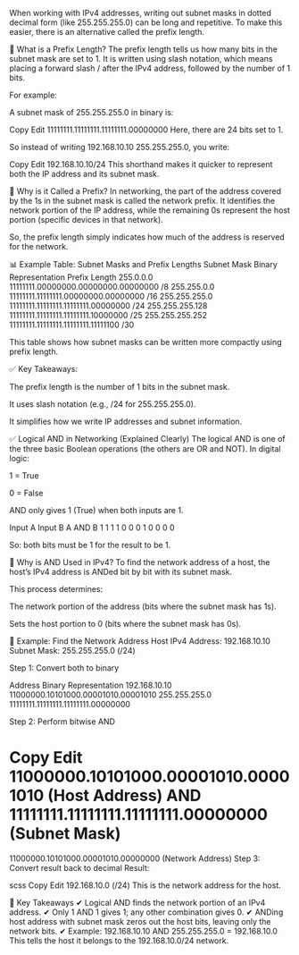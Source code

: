 When working with IPv4 addresses, writing out subnet masks in dotted decimal form (like 255.255.255.0) can be long and repetitive. To make this easier, there is an alternative called the prefix length.

🌟 What is a Prefix Length?
The prefix length tells us how many bits in the subnet mask are set to 1. It is written using slash notation, which means placing a forward slash / after the IPv4 address, followed by the number of 1 bits.

For example:

A subnet mask of 255.255.255.0 in binary is:

Copy
Edit
11111111.11111111.11111111.00000000
Here, there are 24 bits set to 1.

So instead of writing 192.168.10.10 255.255.255.0, you write:

Copy
Edit
192.168.10.10/24
This shorthand makes it quicker to represent both the IP address and its subnet mask.

📌 Why is it Called a Prefix?
In networking, the part of the address covered by the 1s in the subnet mask is called the network prefix. It identifies the network portion of the IP address, while the remaining 0s represent the host portion (specific devices in that network).

So, the prefix length simply indicates how much of the address is reserved for the network.

📊 Example Table: Subnet Masks and Prefix Lengths
Subnet Mask	Binary Representation	Prefix Length
255.0.0.0	11111111.00000000.00000000.00000000	/8
255.255.0.0	11111111.11111111.00000000.00000000	/16
255.255.255.0	11111111.11111111.11111111.00000000	/24
255.255.255.128	11111111.11111111.11111111.10000000	/25
255.255.255.252	11111111.11111111.11111111.11111100	/30

This table shows how subnet masks can be written more compactly using prefix length.

✅ Key Takeaways:

The prefix length is the number of 1 bits in the subnet mask.

It uses slash notation (e.g., /24 for 255.255.255.0).

It simplifies how we write IP addresses and subnet information.

✅ Logical AND in Networking (Explained Clearly)
The logical AND is one of the three basic Boolean operations (the others are OR and NOT). In digital logic:

1 = True

0 = False

AND only gives 1 (True) when both inputs are 1.

Input A	Input B	A AND B
1	1	1
1	0	0
0	1	0
0	0	0

So: both bits must be 1 for the result to be 1.

📌 Why is AND Used in IPv4?
To find the network address of a host, the host’s IPv4 address is ANDed bit by bit with its subnet mask.

This process determines:

The network portion of the address (bits where the subnet mask has 1s).

Sets the host portion to 0 (bits where the subnet mask has 0s).

📝 Example: Find the Network Address
Host IPv4 Address: 192.168.10.10
Subnet Mask: 255.255.255.0 (/24)

Step 1: Convert both to binary

Address	Binary Representation
192.168.10.10	11000000.10101000.00001010.00001010
255.255.255.0	11111111.11111111.11111111.00000000

Step 2: Perform bitwise AND

Copy
Edit
11000000.10101000.00001010.00001010 (Host Address)
AND
11111111.11111111.11111111.00000000 (Subnet Mask)
=
11000000.10101000.00001010.00000000 (Network Address)
Step 3: Convert result back to decimal
Result:

scss
Copy
Edit
192.168.10.0 (/24)
This is the network address for the host.

🌟 Key Takeaways
✔ Logical AND finds the network portion of an IPv4 address.
✔ Only 1 AND 1 gives 1; any other combination gives 0.
✔ ANDing host address with subnet mask zeros out the host bits, leaving only the network bits.
✔ Example:
192.168.10.10 AND 255.255.255.0 = 192.168.10.0
This tells the host it belongs to the 192.168.10.0/24 network.
